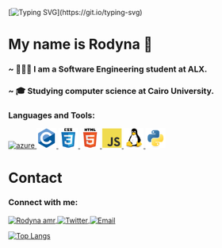 [![Typing SVG](https://readme-typing-svg.demolab.com?font=Dancing+Script&weight=500&size=50&duration=5000&pause=1000&color=F7A7C9&center=true&vCenter=true&repeat=true&random=false&width=600&height=100&lines=Hello+there!%2C+this+is+Rodyna+Amr.)](https://git.io/typing-svg)
# My name is Rodyna 👋
### ~ 👩🏼‍💻 I am a Software Engineering student at ALX.
### ~ 🎓 Studying computer science at Cairo University.



<h3 align="left">Languages and Tools:</h3>
<p align="left"> <a href="https://azure.microsoft.com/en-in/" target="_blank" rel="noreferrer"> <img src="https://www.vectorlogo.zone/logos/microsoft_azure/microsoft_azure-icon.svg" alt="azure" width="40" height="40"/> </a> <a href="https://www.cprogramming.com/" target="_blank" rel="noreferrer"> <img src="https://raw.githubusercontent.com/devicons/devicon/master/icons/c/c-original.svg" alt="c" width="40" height="40"/> </a> <a href="https://www.w3schools.com/css/" target="_blank" rel="noreferrer"> <img src="https://raw.githubusercontent.com/devicons/devicon/master/icons/css3/css3-original-wordmark.svg" alt="css3" width="40" height="40"/> </a> <a href="https://www.w3.org/html/" target="_blank" rel="noreferrer"> <img src="https://raw.githubusercontent.com/devicons/devicon/master/icons/html5/html5-original-wordmark.svg" alt="html5" width="40" height="40"/> </a> <a href="https://developer.mozilla.org/en-US/docs/Web/JavaScript" target="_blank" rel="noreferrer"> <img src="https://raw.githubusercontent.com/devicons/devicon/master/icons/javascript/javascript-original.svg" alt="javascript" width="40" height="40"/> </a> <a href="https://www.linux.org/" target="_blank" rel="noreferrer"> <img src="https://raw.githubusercontent.com/devicons/devicon/master/icons/linux/linux-original.svg" alt="linux" width="40" height="40"/> </a> <a href="https://www.python.org" target="_blank" rel="noreferrer"> <img src="https://raw.githubusercontent.com/devicons/devicon/master/icons/python/python-original.svg" alt="python" width="40" height="40"/> </a> </p>


# Contact
<h3 align="left">Connect with me:</h3>
<p align="left">
  <a href="https://www.linkedin.com/in/rodyna-amr-22027012cs/" target="_blank">
    <img align="center" src="https://raw.githubusercontent.com/rahuldkjain/github-profile-readme-generator/master/src/images/icons/Social/linked-in-alt.svg" alt="Rodyna amr" height="30" width="40" />
  </a>
  <a href="https://twitter.com/rodynaamrfathy" target="_blank">
    <img align="center" src="https://raw.githubusercontent.com/rahuldkjain/github-profile-readme-generator/master/src/images/icons/Social/twitter.svg" alt="Twitter" height="30" width="40" />
  </a>
  <a href="mailto:rodynamr@icloud.com" target="_blank">
    <img align="center" src="https://raw.githubusercontent.com/rahuldkjain/github-profile-readme-generator/master/src/images/icons/Social/mailto.svg" alt="Email" height="30" width="40" />
  </a>
</p>

[![Top Langs](https://github-readme-stats.vercel.app/api/top-langs/?username=rodynaamrfathy&layout=compact)](https://github.com/rodynaamrfathy/github-readme-stats)

